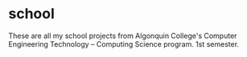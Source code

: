 # school
These are all my school projects from Algonquin College's Computer Engineering Technology – Computing Science program. 1st semester.
